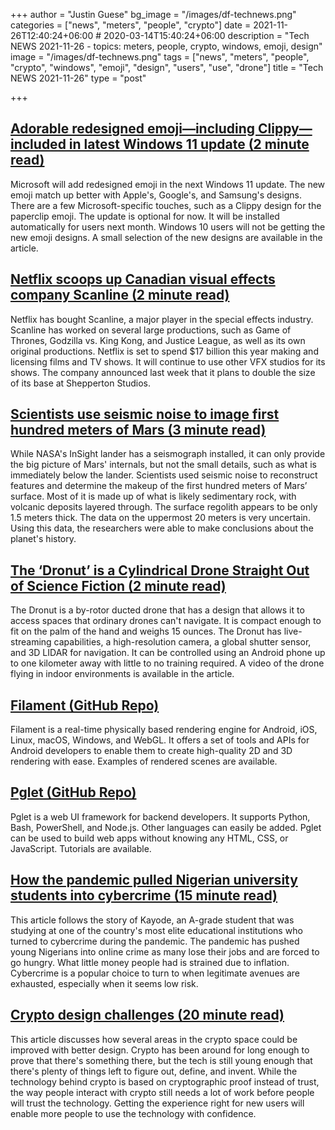 +++
author = "Justin Guese"
bg_image = "/images/df-technews.png"
categories = ["news", "meters", "people", "crypto"]
date = 2021-11-26T12:40:24+06:00 # 2020-03-14T15:40:24+06:00
description = "Tech NEWS 2021-11-26 - topics: meters, people, crypto, windows, emoji, design"
image = "/images/df-technews.png"
tags = ["news", "meters", "people", "crypto", "windows", "emoji", "design", "users", "use", "drone"]
title = "Tech NEWS 2021-11-26"
type = "post"

+++

## [Adorable redesigned emoji—including Clippy—included in latest Windows 11 update (2 minute read)](https://arstechnica.com/gadgets/2021/11/adorable-redesigned-emoji-including-clippy-included-in-latest-windows-11-update/)

Microsoft will add redesigned emoji in the next Windows 11 update. The new emoji match up better with Apple's, Google's, and Samsung's designs. There are a few Microsoft-specific touches, such as a Clippy design for the paperclip emoji. The update is optional for now. It will be installed automatically for users next month. Windows 10 users will not be getting the new emoji designs. A small selection of the new designs are available in the article.

## [Netflix scoops up Canadian visual effects company Scanline (2 minute read)](https://www.theguardian.com/media/2021/nov/22/netflix-scoops-scanline-canadian-visual-effects-streaming)

Netflix has bought Scanline, a major player in the special effects industry. Scanline has worked on several large productions, such as Game of Thrones, Godzilla vs. King Kong, and Justice League, as well as its own original productions. Netflix is set to spend $17 billion this year making and licensing films and TV shows. It will continue to use other VFX studios for its shows. The company announced last week that it plans to double the size of its base at Shepperton Studios.

## [Scientists use seismic noise to image first hundred meters of Mars (3 minute read)](https://arstechnica.com/science/2021/11/scientists-use-seismic-noise-to-image-first-hundred-meters-of-mars/?comments=1)

While NASA's InSight lander has a seismograph installed, it can only provide the big picture of Mars' internals, but not the small details, such as what is immediately below the lander. Scientists used seismic noise to reconstruct features and determine the makeup of the first hundred meters of Mars’ surface. Most of it is made up of what is likely sedimentary rock, with volcanic deposits layered through. The surface regolith appears to be only 1.5 meters thick. The data on the uppermost 20 meters is very uncertain. Using this data, the researchers were able to make conclusions about the planet's history.

## [The ‘Dronut’ is a Cylindrical Drone Straight Out of Science Fiction (2 minute read)](https://petapixel.com/2021/11/22/the-dronut-is-a-cylindrical-drone-straight-out-of-science-fiction/)

The Dronut is a by-rotor ducted drone that has a design that allows it to access spaces that ordinary drones can't navigate. It is compact enough to fit on the palm of the hand and weighs 15 ounces. The Dronut has live-streaming capabilities, a high-resolution camera, a global shutter sensor, and 3D LIDAR for navigation. It can be controlled using an Android phone up to one kilometer away with little to no training required. A video of the drone flying in indoor environments is available in the article.

## [Filament (GitHub Repo)](https://github.com/google/filament)

Filament is a real-time physically based rendering engine for Android, iOS, Linux, macOS, Windows, and WebGL. It offers a set of tools and APIs for Android developers to enable them to create high-quality 2D and 3D rendering with ease. Examples of rendered scenes are available.

## [Pglet (GitHub Repo)](https://github.com/pglet/pglet)

Pglet is a web UI framework for backend developers. It supports Python, Bash, PowerShell, and Node.js. Other languages can easily be added. Pglet can be used to build web apps without knowing any HTML, CSS, or JavaScript. Tutorials are available.

## [How the pandemic pulled Nigerian university students into cybercrime (15 minute read)](https://therecord.media/how-the-pandemic-pulled-nigerian-university-students-into-cybercrime/)

This article follows the story of Kayode, an A-grade student that was studying at one of the country's most elite educational institutions who turned to cybercrime during the pandemic. The pandemic has pushed young Nigerians into online crime as many lose their jobs and are forced to go hungry. What little money people had is strained due to inflation. Cybercrime is a popular choice to turn to when legitimate avenues are exhausted, especially when it seems low risk.

## [Crypto design challenges (20 minute read)](https://paulstamatiou.com/crypto-design-challenges/)

This article discusses how several areas in the crypto space could be improved with better design. Crypto has been around for long enough to prove that there's something there, but the tech is still young enough that there's plenty of things left to figure out, define, and invent. While the technology behind crypto is based on cryptographic proof instead of trust, the way people interact with crypto still needs a lot of work before people will trust the technology. Getting the experience right for new users will enable more people to use the technology with confidence.

